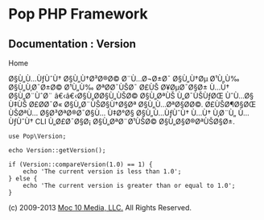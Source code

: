Pop PHP Framework
=================

Documentation : Version
-----------------------

Home

Ø§Ù„Ù…ÙƒÙˆÙ† Ø§Ù„Ù†Ø³Ø®Ø© Ø¨Ù…Ø¬Ø±Ø¯ Ø§Ù„Ù†Øµ Ø¹Ù„Ù‰ Ø§Ù„Ù‚Ø¯Ø±Ø© Ø¹Ù„Ù‰
ØªØ­Ø¯ÙŠØ¯ Ø£ÙŠ Ø¥ØµØ¯Ø§Ø± Ù…Ù† Ø§Ù„Ø¨ÙˆØ¨ â€‹â€‹Ø§Ù„Ø­Ø§Ù„ÙŠØ© Ø§Ù„ØªÙŠ
Ù„Ø¯ÙŠÙƒØŒ ÙˆÙ…Ø§ Ù‡ÙŠ Ø£Ø­Ø¯Ø« Ø§Ù„Ø¨ÙŠØ§Ù†Ø§Øª Ø§Ù„Ù…ØªØ§Ø­Ø©.
Ø£ÙŠØ¶Ø§ØŒ ÙŠØªÙ… Ø§Ø³ØªØ®Ø¯Ø§Ù… Ù‡Ø°Ø§ Ø§Ù„Ù…ÙƒÙˆÙ† Ù…Ù† Ù‚Ø¨Ù„
Ù…ÙƒÙˆÙ† CLI Ù„Ø£Ø¯Ø§Ø¡ Ø§Ù„ØªØ¨Ø¹ÙŠØ© Ø§Ù„Ø§Ø®ØªÙŠØ§Ø±.

    use Pop\Version;

    echo Version::getVersion();

    if (Version::compareVersion(1.0) == 1) {
        echo 'The current version is less than 1.0';
    } else {
        echo 'The current version is greater than or equal to 1.0';
    }

\(c) 2009-2013 [Moc 10 Media, LLC.](http://www.moc10media.com) All
Rights Reserved.
